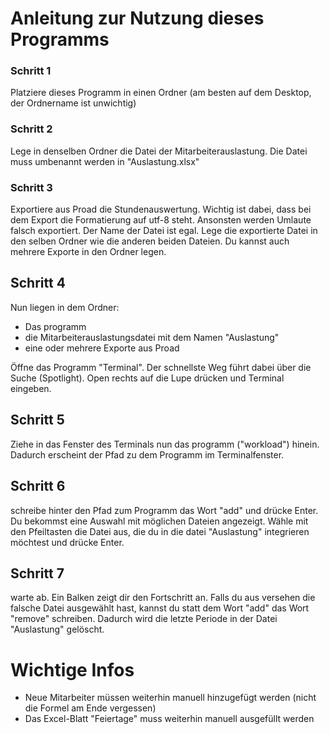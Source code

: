 # Anleitung zur Nutzung dieses Programms

### Schritt 1

Platziere dieses Programm in einen Ordner (am besten auf dem Desktop, der Ordnername ist unwichtig)

### Schritt 2

Lege in denselben Ordner die Datei der Mitarbeiterauslastung. 
Die Datei muss umbenannt werden in "Auslastung.xlsx"

### Schritt 3

Exportiere aus Proad die Stundenauswertung.
Wichtig ist dabei, dass bei dem Export die Formatierung auf utf-8 steht. Ansonsten werden Umlaute falsch exportiert.
Der Name der Datei ist egal.
Lege die exportierte Datei in den selben Ordner wie die anderen beiden Dateien.
Du kannst auch mehrere Exporte in den Ordner legen.

## Schritt 4

Nun liegen in dem Ordner:
- Das programm
- die Mitarbeiterauslastungsdatei mit dem Namen "Auslastung"
- eine oder mehrere Exporte aus Proad 

Öffne das Programm "Terminal". Der schnellste Weg führt dabei über die Suche (Spotlight).
Open rechts auf die Lupe drücken und Terminal eingeben.

## Schritt 5

Ziehe in das Fenster des Terminals nun das programm ("workload") hinein.
Dadurch erscheint der Pfad zu dem Programm im Terminalfenster.

## Schritt 6

schreibe hinter den Pfad zum Programm das Wort "add" und drücke Enter.
Du bekommst eine Auswahl mit möglichen Dateien angezeigt. 
Wähle mit den Pfeiltasten die Datei aus, die du in die datei "Auslastung" integrieren möchtest und drücke Enter.

## Schritt 7

warte ab. Ein Balken zeigt dir den Fortschritt an.
Falls du aus versehen die falsche Datei ausgewählt hast,
kannst du statt dem Wort "add" das Wort "remove" schreiben.
Dadurch wird die letzte Periode in der Datei "Auslastung" gelöscht.

# Wichtige Infos

- Neue Mitarbeiter müssen weiterhin manuell hinzugefügt werden (nicht die Formel am Ende vergessen)
- Das Excel-Blatt "Feiertage" muss weiterhin manuell ausgefüllt werden

